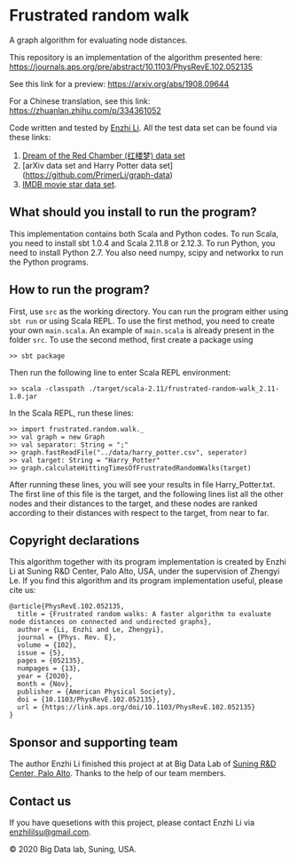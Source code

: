 # Frustrated random walk

A graph algorithm for evaluating node distances. 

This repository is an implementation of the algorithm presented here: https://journals.aps.org/pre/abstract/10.1103/PhysRevE.102.052135

See this link for a preview: https://arxiv.org/abs/1908.09644

For a Chinese translation, see this link: https://zhuanlan.zhihu.com/p/334361052


Code written and tested by [Enzhi Li](https://github.com/PrimerLi). 
All the test data set can be found via these links:  
1. [Dream of the Red Chamber (红楼梦) data set](https://github.com/PrimerLi/red_chamber_dream_network) 
2. [arXiv data set and Harry Potter data set] (https://github.com/PrimerLi/graph-data)
3. [IMDB movie star data set](https://www.kaggle.com/carolzhangdc/imdb-5000-movie-dataset). 

## What should you install to run the program?
This implementation contains both Scala and Python codes. To run Scala, you need to install sbt 1.0.4 and Scala 2.11.8 or 2.12.3. To run Python, you need to install Python 2.7. You also need numpy, scipy and networkx to run the Python programs.

## How to run the program?
First, use `src` as the working directory. You can run the program either using ```sbt run``` or using Scala REPL. To use the first method, you need to create your own `main.scala`. An example of `main.scala` is already present in the folder `src`. To use the second method, first create a package using

```
>> sbt package
```

Then run the following line to enter Scala REPL environment: 

```
>> scala -classpath ./target/scala-2.11/frustrated-random-walk_2.11-1.0.jar
```

In the Scala REPL, run these lines:
```
>> import frustrated.random.walk._
>> val graph = new Graph
>> val separator: String = ";"
>> graph.fastReadFile("../data/harry_potter.csv", seperator)
>> val target: String = "Harry_Potter"
>> graph.calculateHittingTimesOfFrustratedRandomWalks(target)
```

After running these lines, you will see your results in file Harry_Potter.txt. The first line of this file is the target, and the following lines list all the other nodes and their distances to the target, and these nodes are ranked according to their distances with respect to the target, from near to far.

## Copyright declarations
This algorithm together with its program implementation is created by Enzhi Li at Suning R&D Center, Palo Alto, USA, under the supervision of Zhengyi Le. If you find this algorithm and its program implementation useful, please cite us:

```
@article{PhysRevE.102.052135,
  title = {Frustrated random walks: A faster algorithm to evaluate node distances on connected and undirected graphs},
  author = {Li, Enzhi and Le, Zhengyi},
  journal = {Phys. Rev. E},
  volume = {102},
  issue = {5},
  pages = {052135},
  numpages = {13},
  year = {2020},
  month = {Nov},
  publisher = {American Physical Society},
  doi = {10.1103/PhysRevE.102.052135},
  url = {https://link.aps.org/doi/10.1103/PhysRevE.102.052135}
}
```

## Sponsor and supporting team
The author Enzhi Li finished this project at at Big Data Lab of [Suning R&D Center, Palo Alto](http://www.ussuning.com/). Thanks to the help of our team members.

## Contact us

If you have quesetions with this project, please contact Enzhi Li via enzhililsu@gmail.com. 


© 2020 Big Data lab, Suning, USA.
